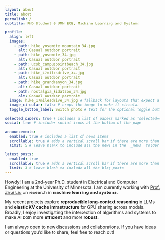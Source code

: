 ```yaml
---
layout: about
title: about
permalink: /
subtitle: PhD Student @ UMN ECE, Machine Learning and Systems

profile:
  align: left
  images:
    - path: hike_yosemite_mountain_34.jpg
      alt: Casual outdoor portrait
    - path: hike_yosemite_34.jpg
      alt: Casual outdoor portrait
    - path: ucsb_campuspointbeach_34.jpg
      alt: Casual outdoor portrait
    - path: hike_17milesdrive_34.jpg
      alt: Casual outdoor portrait
    - path: hike_grandcanyon_34.jpg
      alt: Casual outdoor portrait
    - path: nostalgia_kidatzoo_34.jpg
      alt: Casual outdoor portrait
  image: hike_17milesdrive_34.jpg # fallback for layouts that expect a single image
  image_circular: false # crops the image to make it circular
  toggle_button_label: Switch photo # text for the optional toggle button

selected_papers: true # includes a list of papers marked as "selected={true}"
social: true # includes social icons at the bottom of the page

announcements:
  enabled: true # includes a list of news items
  scrollable: true # adds a vertical scroll bar if there are more than 3 news items
  limit: 5 # leave blank to include all the news in the `_news` folder

latest_posts:
  enabled: true
  scrollable: true # adds a vertical scroll bar if there are more than 3 new posts items
  limit: 3 # leave blank to include all the blog posts
---
```


Howdy! I am a 2nd-year Ph.D. student in Electrical and Computer Engineering at the University of Minnesota. I am currently working with [Prof. Zirui Liu](https://zirui-ray-liu.github.io/) on research in **machine learning and systems**.

My recent projects explore **reproducible long-context reasoning** in LLMs and **elastic KV cache infrastructure** for GPU sharing across models. Broadly, I enjoy investigating the intersection of algorithms and systems to make AI both more **efficient** and more **robust**.

I am always open to new discussions and collaborations. If you have ideas or questions you’d like to share, feel free to reach out!
